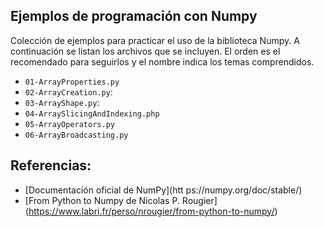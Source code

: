 ## Ejemplos de programación con NumpyColección de ejemplos para practicar el uso de la biblioteca Numpy. A continuación se listan los archivos que se incluyen. El orden es el recomendado para seguirlos y el nombre indica los temas comprendidos.* `01-ArrayProperties.py`* `02-ArrayCreation.py`:* `03-ArrayShape.py`:* `04-ArraySlicingAndIndexing.php`* `05-ArrayOperators.py`* `06-ArrayBroadcasting.py`## Referencias:* [Documentación oficial de NumPy](htt    ps://numpy.org/doc/stable/)* [From Python to Numpy de Nicolas P. Rougier] (https://www.labri.fr/perso/nrougier/from-python-to-numpy/)